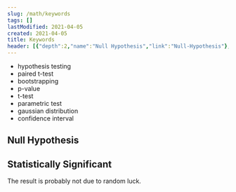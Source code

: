 ```yaml
---
slug: /math/keywords
tags: []
lastModified: 2021-04-05
created: 2021-04-05
title: Keywords
header: [{"depth":2,"name":"Null Hypothesis","link":"Null-Hypothesis"},{"depth":2,"name":"Statistically Significant","link":"Statistically-Significant"}]
---
```


- hypothesis testing
- paired t-test
- bootstrapping
- p-value
- t-test
- parametric test
- gaussian distribution
- confidence interval


## Null Hypothesis

## Statistically Significant
The result is probably not due to random luck.
